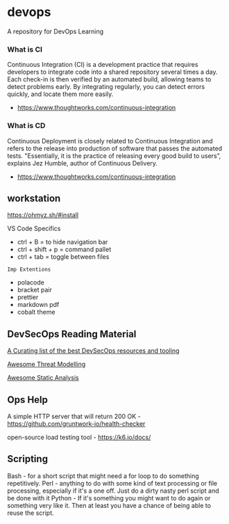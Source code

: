 # devops
A repository for DevOps Learning


### What is CI
Continuous Integration (CI) is a development practice that requires developers to integrate code into a shared repository several times a day. Each check-in is then verified by an automated build, allowing teams to detect problems early.
By integrating regularly, you can detect errors quickly, and locate them more easily.
- https://www.thoughtworks.com/continuous-integration

### What is CD
Continuous Deployment is closely related to Continuous Integration and refers to the release into production of software that passes the automated tests.
"Essentially, it is the practice of releasing every good build to users”, explains Jez Humble, author of Continuous Delivery.
- https://www.thoughtworks.com/continuous-integration

## workstation
https://ohmyz.sh/#install
</p>
VS Code Specifics
</p>

- ctrl + B = to hide navigation bar
- ctrl + shift + p = command pallet
- ctrl + tab = toggle between files

</p>

`Imp Extentions`
- polacode
- bracket pair 
- prettier
- markdown pdf
- cobalt theme


## DevSecOps Reading Material 

[A Curating list of the best DevSecOps resources and tooling](https://github.com/TaptuIT/awesome-devsecops/blob/main/readme.md)

[Awesome Threat Modelling](https://github.com/hysnsec/awesome-threat-modelling)

[Awesome Static Analysis](https://github.com/analysis-tools-dev/static-analysis/)


## Ops Help
A simple HTTP server that will return 200 OK - https://github.com/gruntwork-io/health-checker

open-source load testing tool - https://k6.io/docs/


## Scripting 
Bash - for a short script that might need a for loop to do something repetitively.
Perl - anything to do with some kind of text processing or file processing, especially if it's a one off. Just do a dirty nasty perl script and be done with it
Python - If it's something you might want to do again or something very like it. Then at least you have a chance of being able to reuse the script.


